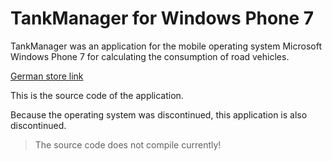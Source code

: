 # TankManager for Windows Phone 7

TankManager was an application for the mobile operating system Microsoft Windows Phone 7 for calculating the consumption of road vehicles.

[German store link](https://www.microsoft.com/de-de/p/tankmanager/9wzdncrdchwq?activetab=pivot:overviewtab)

This is the source code of the application.

Because the operating system was discontinued, this application is also discontinued.

> The source code does not compile currently!

